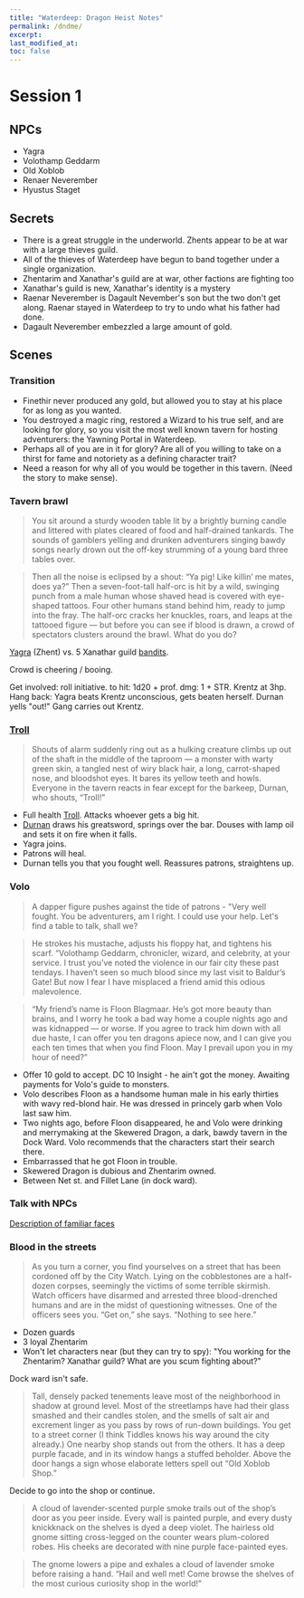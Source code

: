 ```yaml
---
title: "Waterdeep: Dragon Heist Notes"
permalink: /dndme/
excerpt:
last_modified_at:
toc: false
---
```


# Session 1

## NPCs
- Yagra
- Volothamp Geddarm
- Old Xoblob
- Renaer Neverember
- Hyustus Staget

## Secrets
- There is a great struggle in the underworld. Zhents appear to be at war with a large thieves guild.
- All of the thieves of Waterdeep have begun to band together under a single organization.
- Zhentarim and Xanathar's guild are at war, other factions are fighting too
- Xanathar's guild is new, Xanathar's identity is a mystery
- Raenar Neverember is Dagault Nevember's son but the two don't get along. Raenar stayed in Waterdeep to try to undo what his father had done.
- Dagault Neverember embezzled a large amount of gold.

## Scenes

### Transition
- Finethir never produced any gold, but allowed you to stay at his place for as long as you wanted.
- You destroyed a magic ring, restored a Wizard to his true self, and are looking for glory, so you visit the most well known tavern for hosting adventurers: the Yawning Portal in Waterdeep.
- Perhaps all of you are in it for glory? Are all of you willing to take on a thirst for fame and notoriety as a defining character trait?
- Need a reason for why all of you would be together in this tavern. (Need the story to make sense).

### Tavern brawl

> You sit around a sturdy wooden table lit by a brightly burning candle and littered with plates cleared of food and half-drained tankards. The sounds of gamblers yelling and drunken adventurers singing bawdy songs nearly drown out the off-key strumming of a young bard three tables over.

> Then all the noise is eclipsed by a shout: “Ya pig! Like killin’ me mates, does ya?” Then a seven-foot-tall half-orc is hit by a wild, swinging punch from a male human whose shaved head is covered with eye-shaped tattoos. Four other humans stand behind him, ready to jump into the fray. The half-orc cracks her knuckles, roars, and leaps at the tattooed figure — but before you can see if blood is drawn, a crowd of spectators clusters around the brawl. What do you do?

[Yagra](https://www.dndbeyond.com/monsters/17035-thug) (Zhent) vs. 5 Xanathar guild [bandits](https://www.dndbeyond.com/monsters/16798-bandit).

Crowd is cheering / booing.

Get involved: roll initiative. to hit: 1d20 + prof. dmg: 1 + STR. Krentz at 3hp.
Hang back: Yagra beats Krentz unconscious, gets beaten herself. Durnan yells "out!" Gang carries out Krentz.

### [Troll](https://www.dndbeyond.com/monsters/17040-troll)

> Shouts of alarm suddenly ring out as a hulking creature climbs up out of the shaft in the middle of the taproom — a monster with warty green skin, a tangled nest of wiry black hair, a long, carrot-shaped nose, and bloodshot eyes. It bares its yellow teeth and howls. Everyone in the tavern reacts in fear except for the barkeep, Durnan, who shouts, “Troll!”

- Full health [Troll](https://www.dndbeyond.com/monsters/17040-troll). Attacks whoever gets a big hit.
- [Durnan](https://www.dndbeyond.com/monsters/149798-durnan) draws his greatsword, springs over the bar. Douses with lamp oil and sets it on fire when it falls.
- Yagra joins.
- Patrons will heal.
- Durnan tells you that you fought well. Reassures patrons, straightens up.

### Volo

> A dapper figure pushes against the tide of patrons - "Very well fought. You be adventurers, am I right. I could use your help. Let's find a table to talk, shall we?

> He strokes his mustache, adjusts his floppy hat, and tightens his scarf. “Volothamp Geddarm, chronicler, wizard, and celebrity, at your service. I trust you’ve noted the violence in our fair city these past tendays. I haven’t seen so much blood since my last visit to Baldur’s Gate! But now I fear I have misplaced a friend amid this odious malevolence.

> “My friend’s name is Floon Blagmaar. He’s got more beauty than brains, and I worry he took a bad way home a couple nights ago and was kidnapped — or worse. If you agree to track him down with all due haste, I can offer you ten dragons apiece now, and I can give you each ten times that when you find Floon. May I prevail upon you in my hour of need?”

- Offer 10 gold to accept. DC 10 Insight - he ain't got the money. Awaiting payments for Volo's guide to monsters.
- Volo describes Floon as a handsome human male in his early thirties with wavy red-blond hair. He was dressed in princely garb when Volo last saw him.
- Two nights ago, before Floon disappeared, he and Volo were drinking and merrymaking at the Skewered Dragon, a dark, bawdy tavern in the Dock Ward. Volo recommends that the characters start their search there.
- Embarrassed that he got Floon in trouble.
- Skewered Dragon is dubious and Zhentarim owned.
- Between Net st. and Fillet Lane (in dock ward).

### Talk with NPCs

[Description of familiar faces](https://www.dndbeyond.com/sources/wdh/introduction#FamiliarFaces)

### Blood in the streets

> As you turn a corner, you find yourselves on a street that has been cordoned off by the City Watch. Lying on the cobblestones are a half-dozen corpses, seemingly the victims of some terrible skirmish. Watch officers have disarmed and arrested three blood-drenched humans and are in the midst of questioning witnesses. One of the officers sees you. “Get on,” she says. “Nothing to see here.”

- Dozen guards
- 3 loyal Zhentarim
- Won't let characters near (but they can try to spy): "You working for the Zhentarim? Xanathar guild? What are you scum fighting about?" 

Dock ward isn't safe.

> Tall, densely packed tenements leave most of the neighborhood in shadow at ground level. Most of the streetlamps have had their glass smashed and their candles stolen, and the smells of salt air and excrement linger as you pass by rows of run-down buildings. You get to a street corner (I think Tiddles knows his way around the city already.) One nearby shop stands out from the others. It has a deep purple facade, and in its window hangs a stuffed beholder. Above the door hangs a sign whose elaborate letters spell out “Old Xoblob Shop.”

Decide to go into the shop or continue.

> A cloud of lavender-scented purple smoke trails out of the shop’s door as you peer inside. Every wall is painted purple, and every dusty knickknack on the shelves is dyed a deep violet. The hairless old gnome sitting cross-legged on the counter wears plum-colored robes. His cheeks are decorated with nine purple face-painted eyes.

>The gnome lowers a pipe and exhales a cloud of lavender smoke before raising a hand. “Hail and well met! Come browse the shelves of the most curious curiosity shop in the world!”


